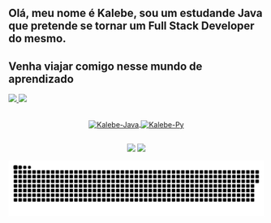 ## Olá, meu nome é Kalebe, sou um estudande Java que pretende se tornar um Full Stack Developer do mesmo.
## Venha viajar comigo nesse mundo de aprendizado 
 <div>
  <a href="https://github.com/kalebelambert">
  <img height="180em" src="https://github-readme-stats.vercel.app/api?username=kalebelambert&show_icons=true&theme=dracula&include_all_commits=true&count_private=true"/>
  <img height="180em" src="https://github-readme-stats.vercel.app/api/top-langs/?username=kalebelambert&layout=compact&langs_count=16&theme=dracula"/>
</div>
<div style="display: inline_block"><br>
  <p align="center">
  <img align="center" alt="Kalebe-Java" height="30" width="40" src="https://cdn.jsdelivr.net/gh/devicons/devicon/icons/java/java-original-wordmark.svg"/> <img align="center" alt="Kalebe-Py" height="30" width="40" src="https://cdn.jsdelivr.net/gh/devicons/devicon/icons/python/python-original-wordmark.svg" />
  </p>
</div>

  
  ##
 
<div> 
  <p align="center">
  <a href="https://www.instagram.com/kalebelambert/" target="_blank"><img src="https://img.shields.io/badge/-Instagram-%23E4405F?style=for-the-badge&logo=instagram&logoColor=white" target="_blank"></a> <a href="https://www.linkedin.com/in/kalebe-lambert-3212b424b/" target="_blank"><img src="https://img.shields.io/badge/-LinkedIn-%230077B5?style=for-the-badge&logo=linkedin&logoColor=white" target="_blank"></a> 

 
  ![Snake animation](https://github.com/kalebelambert/kalebelambert/blob/output/github-contribution-grid-snake.svg)

</div>

